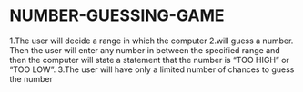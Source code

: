 # NUMBER-GUESSING-GAME
1.The user will decide a range in which the 
computer 
2.will guess a number. Then the user will enter any number in between the specified range and then the computer will state a statement that the number is 
“TOO HIGH” or “TOO LOW”. 
3.The user will have only a limited number of chances to guess the number
